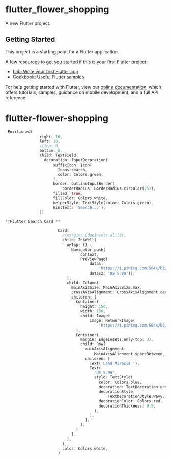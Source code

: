# flutter_flower_shopping

A new Flutter project.

## Getting Started

This project is a starting point for a Flutter application.

A few resources to get you started if this is your first Flutter project:

- [Lab: Write your first Flutter app](https://flutter.dev/docs/get-started/codelab)
- [Cookbook: Useful Flutter samples](https://flutter.dev/docs/cookbook)

For help getting started with Flutter, view our
[online documentation](https://flutter.dev/docs), which offers tutorials,
samples, guidance on mobile development, and a full API reference.
# flutter-flower-shopping

 ``` dart
  Positioned(
                right: 10,
                left: 10,
                //top: 0,
                bottom: 0,
                child: TextField(
                  decoration: InputDecoration(
                      suffixIcon: Icon(
                        Icons.search,
                        color: Colors.green,
                      ),
                      border: OutlineInputBorder(
                          borderRadius: BorderRadius.circular(25)),
                      filled: true,
                      fillColor: Colors.white,
                      helperStyle: TextStyle(color: Colors.green),
                      hintText: 'Search...'),
                )) 

**Flutter Search Card **

                        Card(
                          //margin: EdgeInsets.all(2),
                          child: InkWell(
                            onTap: () {
                              Navigator.push(
                                  context,
                                  PreViewPage(
                                      datas:
                                          'https://i.pinimg.com/564x/b2/0c/e4/b20ce463501c850ebcb4b9cddbefb1ec.jpg',
                                      datas2: 'US 5.99'));
                            },
                            child: Column(
                              mainAxisSize: MainAxisSize.max,
                              crossAxisAlignment: CrossAxisAlignment.center,
                              children: [
                                Container(
                                  height: 150,
                                  width: 150,
                                  child: Image(
                                      image: NetworkImage(
                                          'https://i.pinimg.com/564x/b2/0c/e4/b20ce463501c850ebcb4b9cddbefb1ec.jpg')),
                                ),
                                Container(
                                  margin: EdgeInsets.only(top: 3),
                                  child: Row(
                                    mainAxisAlignment:
                                        MainAxisAlignment.spaceBetween,
                                    children: [
                                      Text('Land Miracle '),
                                      Text(
                                        'US 5.99',
                                        style: TextStyle(
                                          color: Colors.blue,
                                          decoration: TextDecoration.underline,
                                          decorationStyle:
                                              TextDecorationStyle.wavy,
                                          decorationColor: Colors.red,
                                          decorationThickness: 0.5,
                                        ),
                                      ),
                                    ],
                                  ),
                                )
                              ],
                            ),
                          ),
                          color: Colors.white,
                        )